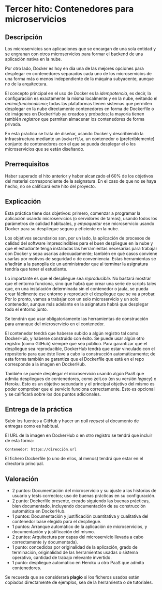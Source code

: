 # Tercer hito: Contenedores para microservicios

Descripción
-----------------

Los microservicios son aplicaciones que se encargan de una sola
entidad y se engranan con otros microservicios para formar el backend
de una aplicación nativa en la nube. 

Por otro lado, Docker es hoy en día una de las mejores opciones para
desplegar en contenedores separados cada uno de los microservicios de
una forma más o menos independiente de la máquina subyacente, aunque
no de la arquitectura. 

El concepto principal en el uso de Docker es la *idempotencia*, es
decir, la configuración es exactamente la misma localmente y en la
nube, evitando el *amimefuncionalismo*; todas las plataformas tienen
sistemas que permiten desplegar en la nube directamente contenedores
en forma de Dockerfile o de imágenes en DockerHub ya creados y
probados; la mayoría tienen también *registros* que permiten almacenar
los contenedores de forma privada.

En esta práctica se trata de diseñar, usando Docker y describiendo la
infraestructura mediante un `Dockerfile`, un contenedor o
(preferiblemente) conjunto de
contenedores con el que se pueda desplegar el o los microservicios que
se están diseñando. 

Prerrequisitos
--------------------

Haber superado el hito anterior y haber alcanzado el 60% de los
objetivos del material correspondiente de la asignatura. En el caso de
que no se haya hecho, no se calificará este hito del proyecto.

Explicación
----------------

Esta práctica tiene dos objetivos: primero, comenzar a programar la
aplicación usando microservicios (o servidores de tareas), usando
todos los parámetros de calidad habituales, y *empaquetar* ese
microservicio usando Docker para su despliegue seguro y eficiente en
la nube.

Los objetivos secundarios son, por un lado, la aplicación de procesos
de calidad del software imprescindibles para el buen despliegue en la
nube y que el estudiante tenga instaladas las herramientas necesarias
para trabajar con Docker y sepa usarlas adecuadamente; también en qué
casos conviene usarlas por motivos de seguridad o de
conveniencia. Estas herramientas se añadirán a la panoplia de un
administrador que al terminar la asignatura tendría que tener el
estudiante.

Lo importante es que el despliegue sea *reproducible*. No bastará
mostrar que el entorno funciona, sino que habrá que crear una serie de
scripts tales que, en una instalación determinada sin el contenedor o
jaula, se pueda crear fácilmente ese entorno *y* reproducir el
despliegue que se va a probar. Por lo pronto, vamos a trabajar con un
solo microservicio y un solo contenedor, aunque más adelante en la
asignatura habrá que desplegar todo el entorno junto.

Se tendrán que usar obligatoriamente las herramientas de construcción
para arranque del microservicio en el contenedor. 

El contenedor tendrá que haberse subido a algún registro tal como
DockerHub, y haberse construido con éxito. Se puede usar algún otro
registro (como GitHub) siempre que sea público. Para garantizar que el
despliegue sea reproducible, DockerHub tendrá que estar vinculado con
el repositorio para que éste lleve a cabo la construcción
automáticamente; de esta forma también se garantiza que el Dockerfile
que está en el repo corresponde a la imagen en DockerHub.

También se puede desplegar el microservicio usando algún PaaS que
admita despliegues de contenedores, como zeit.co (en su versión
*legacy*) o Heroku. Esto es un objetivo secundario y el principal
objetivo del mismo es poder comprobar que el servicio funciona
correctamente. Esto es opcional y se calificará sobre los dos puntos
adicionales.  

Entrega de la práctica
--------------------------------

Subir los fuentes a GitHub y hacer un *pull request* al documento de entregas como es habitual.

El URL de la imagen en DockerHub o en otro registro se tendrá que
incluir de esta forma:

	Contenedor: https://dirección.url

El fichero Dockerfile (o uno de ellos, al menos) tendrá que estar en
el directorio principal.

Valoración
--------------

* 2 puntos: Documentación del microservicio y su ajuste a las
  historias de usuario y tests correctos; uso de buenas prácticas en
  su configuración.
* 2 punto: Dockerfile presente, creado siguiendo las buenas prácticas, bien documentado, incluyendo documentación de su construcción automática en DockerHub.
* 1 puntos: Documentación y justificación cuantitativa y cualitativa del contenedor base elegido para el despliegue.
* 1 puntos: Arranque automático de la aplicación de microservicios, y
  documentación y justificación del mismo.
* 2 puntos: Arquitectura por capas del microservicio llevada a cabo
  correctamente (y documentada).
* 1 punto: concedidos por originalidad de la aplicación, grado de
  terminación, originalidad de las
  herramientas usadas o sistema operativo, cantidad de trabajo relevante
  invertido.
* 1 punto: despliegue automático en Heroku u otro PaaS que admita contenedores.
  
Se recuerda que se considerará **plagio** si los ficheros usados están copiados
directamente de ejemplos, sea de la herramienta o de tutoriales.
